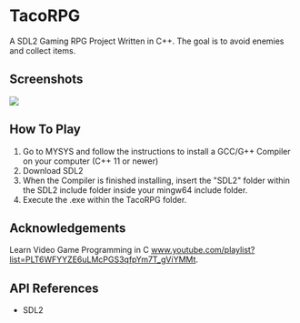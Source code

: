 # TacoRPG
A SDL2 Gaming RPG Project Written in C++. The goal is to avoid enemies and collect items.

## Screenshots
<p float="left">
   <img src="https://i.postimg.cc/GhS7zthN/fullss.png width="100" />
</p>

## How To Play

1. Go to MYSYS and follow the instructions to install a GCC/G++ Compiler on your computer (C++ 11 or newer)
2. Download SDL2
3. When the Compiler is finished installing, insert the "SDL2" folder within the SDL2 include folder
   inside your mingw64 include folder.
4. Execute the .exe within the TacoRPG folder.

## Acknowledgements

Learn Video Game Programming in C www.youtube.com/playlist?list=PLT6WFYYZE6uLMcPGS3qfpYm7T_gViYMMt.

## API References

- SDL2
